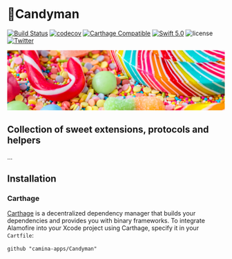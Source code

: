 
# 🍭Candyman 
[![Build Status](https://app.bitrise.io/app/8a6334a26872167c/status.svg?token=fIQjtutO_vs3hGhNFuSRqQ)](https://app.bitrise.io/app/8a6334a26872167c) 
[![codecov](https://codecov.io/gh/camina-apps/Candyman/branch/master/graph/badge.svg)](https://codecov.io/gh/camina-apps/Candyman) 
[![Carthage Compatible](https://img.shields.io/badge/Carthage-compatible-4BC51D.svg?style=flat)](https://github.com/Carthage/Carthage)
[![Swift 5.0](https://img.shields.io/badge/Swift-5.0-orange.svg?style=flat)](https://swift.org/)
![license](https://img.shields.io/github/license/camina-apps/Candyman.svg)
[![Twitter](https://img.shields.io/badge/twitter-@probst_carmen-blue.svg?style=flat)](https://twitter.com/probst_carmen)

![Header](Header.jpg)


## Collection of sweet extensions, protocols and helpers
... 
## Installation
### Carthage

[Carthage](https://github.com/Carthage/Carthage) is a decentralized dependency manager that builds your dependencies and provides you with binary frameworks. To integrate Alamofire into your Xcode project using Carthage, specify it in your `Cartfile`:

```ogdl
github "camina-apps/Candyman"
```
